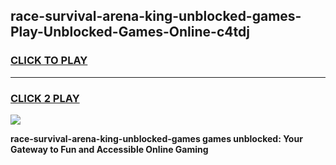 
## race-survival-arena-king-unblocked-games-Play-Unblocked-Games-Online-c4tdj
<h3>
<a href="https://premium76.site?title=race-survival-arena-king-unblocked-games&ref=24A">CLICK TO PLAY</a></h3>
<hr>

<h3>
<a href="https://premium76.site?title=race-survival-arena-king-unblocked-games&ref=24A">CLICK 2 PLAY</a>
  
</h3>

<a href="https://premium76.site?title=race-survival-arena-king-unblocked-games&ref=24A"><img src="https://clearcache.store/games.png"></a>


**race-survival-arena-king-unblocked-games games unblocked: Your Gateway to Fun and Accessible Online Gaming**
